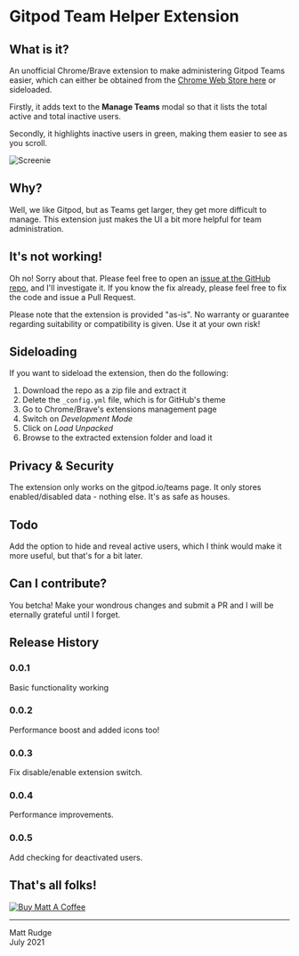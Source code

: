 # Gitpod Team Helper Extension

## What is it?

An unofficial Chrome/Brave extension to make administering Gitpod Teams easier, which can either be obtained from the [Chrome Web Store here](https://chrome.google.com/webstore/detail/gitpod-team-admin/pcecmmchknbagjicnbkfifajblnbbhlj) or sideloaded.

Firstly, it adds text to the **Manage Teams** modal so that it lists the total active and total inactive users.

Secondly, it highlights inactive users in green, making them easier to see as you scroll.

![Screenie](https://i.ibb.co/QDXfhVB/screenie.png)

## Why?

Well, we like Gitpod, but as Teams get larger, they get more difficult to manage. This extension just makes the UI a bit more helpful for team administration.

## It's not working!

Oh no! Sorry about that. Please feel free to open an [issue at the GitHub repo](https://github.com/lechien73/GitpodTeamHelper/issues), and I'll investigate it. If you know the fix already, please feel free to fix the code and issue a Pull Request.

Please note that the extension is provided "as-is". No warranty or guarantee regarding suitability or compatibility is given. Use it at your own risk!

## Sideloading

If you want to sideload the extension, then do the following:

1. Download the repo as a zip file and extract it
2. Delete the `_config.yml` file, which is for GitHub's theme
2. Go to Chrome/Brave's extensions management page
3. Switch on *Development Mode*
4. Click on *Load Unpacked*
5. Browse to the extracted extension folder and load it

## Privacy & Security

The extension only works on the gitpod.io/teams page. It only stores enabled/disabled data - nothing else. It's as safe as houses.

## Todo

Add the option to hide and reveal active users, which I think would make it more useful, but that's for a bit later.

## Can I contribute?

You betcha! Make your wondrous changes and submit a PR and I will be eternally grateful until I forget.

## Release History

### 0.0.1

Basic functionality working

### 0.0.2

Performance boost and added icons too!

### 0.0.3

Fix disable/enable extension switch.

### 0.0.4

Performance improvements.

### 0.0.5

Add checking for deactivated users.

## That's all folks!

<a href="https://www.buymeacoffee.com/mattrudge" target="_blank"><img src="https://mattrudge.net/images/bmac.png" alt="Buy Matt A Coffee"></a>

------
Matt Rudge<br />
July 2021

